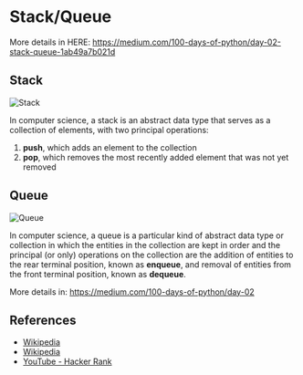 # Stack/Queue 

More details in HERE:
https://medium.com/100-days-of-python/day-02-stack-queue-1ab49a7b021d

## Stack
![Stack](https://en.wikipedia.org/wiki/Stack_%28abstract_data_type%29#/media/File:Lifo_stack.png)

In computer science, a stack is an abstract data type that serves as a collection of elements, with two principal operations:

1. **push**, which adds an element to the collection
2. **pop**, which removes the most recently added element that was not yet removed

## Queue
![Queue](https://en.wikipedia.org/wiki/Queue_%28abstract_data_type%29#/media/File:Data_Queue.svg)

In computer science, a queue is a particular kind of abstract data type or collection in which the entities in the collection are kept in order and the principal (or only) operations on the collection are the addition of entities to the rear terminal position, known as **enqueue**, and removal of entities from the front terminal position, known as **dequeue**. 

More details in:
https://medium.com/100-days-of-python/day-02


## References

- [Wikipedia](https://en.wikipedia.org/wiki/Stack_(abstract_data_type))
- [Wikipedia](https://en.wikipedia.org/wiki/Queue_(abstract_data_type))
- [YouTube - Hacker Rank](https://www.youtube.com/watch?v=wjI1WNcIntg&list=PLLXdhg_r2hKA7DPDsunoDZ-Z769jWn4R8&index=3&)
